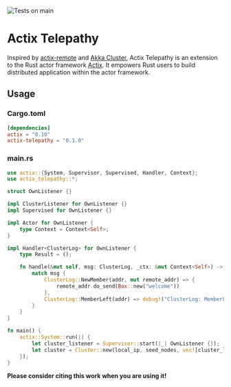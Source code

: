 ![Tests on main](https://github.com/wenig/actix-telepathy/workflows/Rust/badge.svg)

# Actix Telepathy

Inspired by [actix-remote](https://github.com/actix/actix-remote) and [Akka Cluster](https://github.com/akka/akka), Actix Telepathy is an extension to the Rust actor framework [Actix](https://github.com/actix/actix). It empowers Rust users to build distributed application within the actor framework.

## Usage

### Cargo.toml

```toml
[dependencies]
actix = "0.10"
actix-telepathy = "0.1.0"
```

### main.rs

```rust
use actix::{System, Supervisor, Supervised, Handler, Context};
use actix_telepathy::*;

struct OwnListener {}

impl ClusterListener for OwnListener {}
impl Supervised for OwnListener {}

impl Actor for OwnListener {
    type Context = Context<Self>;
}

impl Handler<ClusterLog> for OwnListener {
    type Result = ();

    fn handle(&mut self, msg: ClusterLog, _ctx: &mut Context<Self>) -> Self::Result {
        match msg {
            ClusterLog::NewMember(addr, mut remote_addr) => {
                remote_addr.do_send(Box::new("welcome"))
            },
            ClusterLog::MemberLeft(addr) => debug!("ClusterLog: MemberLeft")
        }
    }
}

fn main() {
    actix::System::run(|| {
        let cluster_listener = Supervisor::start(|_| OwnListener {});
        let cluster = Cluster::new(local_ip, seed_nodes, vec![cluster_listener.recipient()]);
    });
}
```

**Please consider citing this work when you are using it!**
